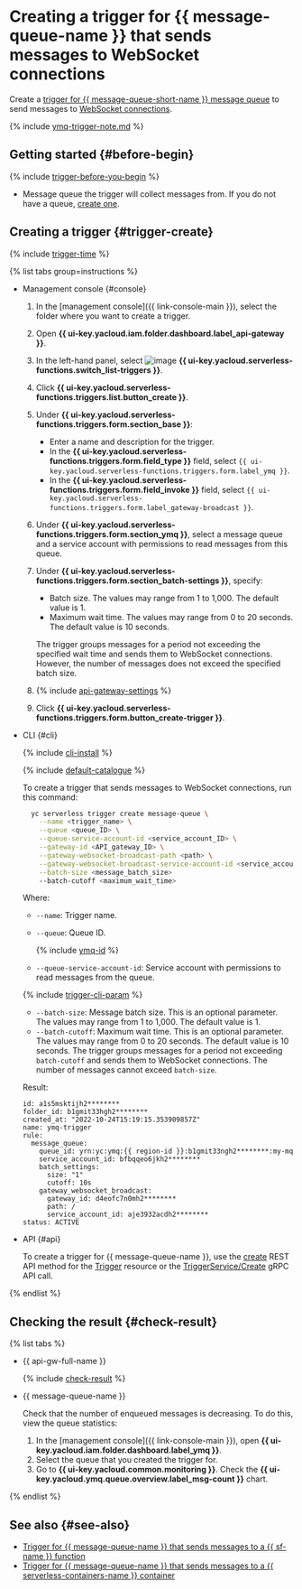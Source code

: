 # Creating a trigger for {{ message-queue-name }} that sends messages to WebSocket connections

Create a [trigger for {{ message-queue-short-name }} message queue](../../concepts/trigger/ymq-trigger.md) to send messages to [WebSocket connections](../../concepts/extensions/websocket.md).

{% include [ymq-trigger-note.md](../../../_includes/functions/ymq-trigger-note.md) %}

## Getting started {#before-begin}

{% include [trigger-before-you-begin](../../../_includes/api-gateway/trigger-before-you-begin.md) %}

* Message queue the trigger will collect messages from. If you do not have a queue, [create one](../../../message-queue/operations/message-queue-new-queue.md).

## Creating a trigger {#trigger-create}

{% include [trigger-time](../../../_includes/functions/trigger-time.md) %}

{% list tabs group=instructions %}

- Management console {#console}

   1. In the [management console]({{ link-console-main }}), select the folder where you want to create a trigger.

   1. Open **{{ ui-key.yacloud.iam.folder.dashboard.label_api-gateway }}**.

   1. In the left-hand panel, select ![image](../../../_assets/console-icons/gear-play.svg) **{{ ui-key.yacloud.serverless-functions.switch_list-triggers }}**.

   1. Click **{{ ui-key.yacloud.serverless-functions.triggers.list.button_create }}**.

   1. Under **{{ ui-key.yacloud.serverless-functions.triggers.form.section_base }}**:

      * Enter a name and description for the trigger.
      * In the **{{ ui-key.yacloud.serverless-functions.triggers.form.field_type }}** field, select `{{ ui-key.yacloud.serverless-functions.triggers.form.label_ymq }}`.
      * In the **{{ ui-key.yacloud.serverless-functions.triggers.form.field_invoke }}** field, select `{{ ui-key.yacloud.serverless-functions.triggers.form.label_gateway-broadcast }}`.

   1. Under **{{ ui-key.yacloud.serverless-functions.triggers.form.section_ymq }}**, select a message queue and a service account with permissions to read messages from this queue.

   1. Under **{{ ui-key.yacloud.serverless-functions.triggers.form.section_batch-settings }}**, specify:

      * Batch size. The values may range from 1 to 1,000. The default value is 1.
      * Maximum wait time. The values may range from 0 to 20 seconds. The default value is 10 seconds.

      The trigger groups messages for a period not exceeding the specified wait time and sends them to WebSocket connections. However, the number of messages does not exceed the specified batch size.

   1. {% include [api-gateway-settings](../../../_includes/api-gateway/api-gateway-settings.md) %}

   1. Click **{{ ui-key.yacloud.serverless-functions.triggers.form.button_create-trigger }}**.

- CLI {#cli}

   {% include [cli-install](../../../_includes/cli-install.md) %}

   {% include [default-catalogue](../../../_includes/default-catalogue.md) %}

   To create a trigger that sends messages to WebSocket connections, run this command:

   ```bash
     yc serverless trigger create message-queue \
       --name <trigger_name> \
       --queue <queue_ID> \
       --queue-service-account-id <service_account_ID> \
       --gateway-id <API_gateway_ID> \
       --gateway-websocket-broadcast-path <path> \
       --gateway-websocket-broadcast-service-account-id <service_account_ID> \
       --batch-size <message_batch_size>
       --batch-cutoff <maximum_wait_time>
   ```

   Where:

   * `--name`: Trigger name.
   * `--queue`: Queue ID.

      {% include [ymq-id](../../../_includes/serverless-containers/ymq-id.md) %}

   * `--queue-service-account-id`: Service account with permissions to read messages from the queue.

   {% include [trigger-cli-param](../../../_includes/api-gateway/trigger-cli-param.md) %}

   * `--batch-size`: Message batch size. This is an optional parameter. The values may range from 1 to 1,000. The default value is 1.
   * `--batch-cutoff`: Maximum wait time. This is an optional parameter. The values may range from 0 to 20 seconds. The default value is 10 seconds. The trigger groups messages for a period not exceeding `batch-cutoff` and sends them to WebSocket connections. The number of messages cannot exceed `batch-size`.

   Result:

   ```text
   id: a1s5msktijh2********
   folder_id: b1gmit33hgh2********
   created_at: "2022-10-24T15:19:15.353909857Z"
   name: ymq-trigger
   rule:
     message_queue:
       queue_id: yrn:yc:ymq:{{ region-id }}:b1gmit33ngh2********:my-mq
       service_account_id: bfbqqeo6jkh2********
       batch_settings:
         size: "1"
         cutoff: 10s
       gateway_websocket_broadcast:
         gateway_id: d4eofc7n0mh2********
         path: /
         service_account_id: aje3932acdh2********
   status: ACTIVE
   ```

- API {#api}

   To create a trigger for {{ message-queue-name }}, use the [create](../../triggers/api-ref/Trigger/create.md) REST API method for the [Trigger](../../triggers/api-ref/Trigger/index.md) resource or the [TriggerService/Create](../../triggers/api-ref/grpc/Trigger/create.md) gRPC API call.

{% endlist %}

## Checking the result {#check-result}

{% list tabs %}

- {{ api-gw-full-name }}

   {% include [check-result](../../../_includes/api-gateway/check-result.md) %}

- {{ message-queue-name }}

   Check that the number of enqueued messages is decreasing. To do this, view the queue statistics:

   1. In the [management console]({{ link-console-main }}), open **{{ ui-key.yacloud.iam.folder.dashboard.label_ymq }}**.
   1. Select the queue that you created the trigger for.
   1. Go to **{{ ui-key.yacloud.common.monitoring }}**. Check the **{{ ui-key.yacloud.ymq.queue.overview.label_msg-count }}** chart.

{% endlist %}


## See also {#see-also}

* [Trigger for {{ message-queue-name }} that sends messages to a {{ sf-name }} function](../../../functions/operations/trigger/ymq-trigger-create.md)
* [Trigger for {{ message-queue-name }} that sends messages to a {{ serverless-containers-name }} container](../../../serverless-containers/operations/ymq-trigger-create.md)
